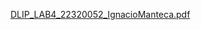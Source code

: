 [DLIP_LAB4_22320052_IgnacioManteca.pdf](https://github.com/user-attachments/files/17962133/DLIP_LAB4_22320052_IgnacioManteca.pdf)
